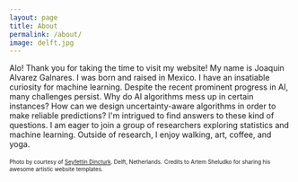 ```yaml
---
layout: page
title: About
permalink: /about/
image: delft.jpg
---
```



Alo! Thank you for taking the time to visit my website! My name is Joaquin Alvarez Galnares. I was born and raised in Mexico. I have an insatiable curiosity for machine learning. Despite the recent prominent progress in AI, many challenges persist. Why do AI algorithms mess up in certain instances? How can we design uncertainty-aware algorithms in order to make reliable predictions? I'm intrigued to find answers to these kind of questions. I am eager to join a group of researchers exploring statistics and machine learning. Outside of research, I enjoy walking, art, coffee, and yoga.




<sub><sup>Photo by courtesy of  [Seyfettin Dincturk](https://unsplash.com/@dincturk). Delft, Netherlands.</sup></sub>
<sub><sup>Credits to Artem Sheludko for sharing his awesome artistic website templates.</sup></sub>
<!---  By courtesy of https://unsplash.com/@mariuschristensen, Marius Christensen. -->
